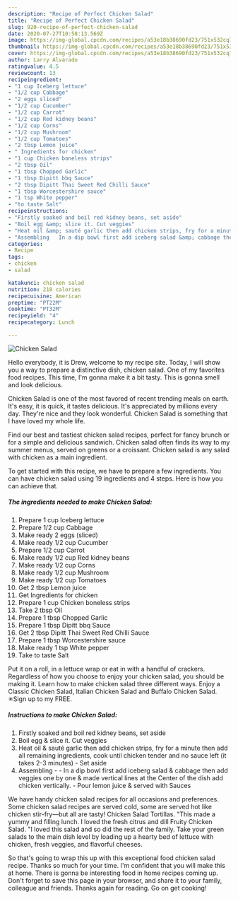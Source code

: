 ```yaml
---
description: "Recipe of Perfect Chicken Salad"
title: "Recipe of Perfect Chicken Salad"
slug: 920-recipe-of-perfect-chicken-salad
date: 2020-07-27T10:58:13.569Z
image: https://img-global.cpcdn.com/recipes/a53e18b38690fd23/751x532cq70/chicken-salad-recipe-main-photo.jpg
thumbnail: https://img-global.cpcdn.com/recipes/a53e18b38690fd23/751x532cq70/chicken-salad-recipe-main-photo.jpg
cover: https://img-global.cpcdn.com/recipes/a53e18b38690fd23/751x532cq70/chicken-salad-recipe-main-photo.jpg
author: Larry Alvarado
ratingvalue: 4.5
reviewcount: 13
recipeingredient:
- "1 cup Iceberg lettuce"
- "1/2 cup Cabbage"
- "2 eggs sliced"
- "1/2 cup Cucumber"
- "1/2 cup Carrot"
- "1/2 cup Red kidney beans"
- "1/2 cup Corns"
- "1/2 cup Mushroom"
- "1/2 cup Tomatoes"
- "2 tbsp Lemon juice"
- " Ingredients for chicken"
- "1 cup Chicken boneless strips"
- "2 tbsp Oil"
- "1 tbsp Chopped Garlic"
- "1 tbsp Dipitt bbq Sauce"
- "2 tbsp Dipitt Thai Sweet Red Chilli Sauce"
- "1 tbsp Worcestershire sauce"
- "1 tsp White pepper"
- "to taste Salt"
recipeinstructions:
- "Firstly soaked and boil red kidney beans, set aside"
- "Boil egg &amp; slice it. Cut veggies"
- "Heat oil &amp; sauté garlic then add chicken strips, fry for a minute then add all remaining ingredients, cook until chicken tender and no sauce left (it takes 2-3 minutes) Set aside"
- "Assembling   In a dip bowl first add iceberg salad &amp; cabbage then add veggies one by one &amp; made vertical lines at the Center of the dish add chicken vertically. Pour lemon juice &amp; served with Sauces"
categories:
- Recipe
tags:
- chicken
- salad

katakunci: chicken salad 
nutrition: 218 calories
recipecuisine: American
preptime: "PT22M"
cooktime: "PT32M"
recipeyield: "4"
recipecategory: Lunch

---
```



![Chicken Salad](https://img-global.cpcdn.com/recipes/a53e18b38690fd23/751x532cq70/chicken-salad-recipe-main-photo.jpg)

Hello everybody, it is Drew, welcome to my recipe site. Today, I will show you a way to prepare a distinctive dish, chicken salad. One of my favorites food recipes. This time, I'm gonna make it a bit tasty. This is gonna smell and look delicious.

Chicken Salad is one of the most favored of recent trending meals on earth. It's easy, it is quick, it tastes delicious. It's appreciated by millions every day. They're nice and they look wonderful. Chicken Salad is something that I have loved my whole life.

Find our best and tastiest chicken salad recipes, perfect for fancy brunch or for a simple and delicious sandwich. Chicken salad often finds its way to my summer menus, served on greens or a croissant. Chicken salad is any salad with chicken as a main ingredient.


To get started with this recipe, we have to prepare a few ingredients. You can have chicken salad using 19 ingredients and 4 steps. Here is how you can achieve that.

<!--inarticleads1-->

##### The ingredients needed to make Chicken Salad:

1. Prepare 1 cup Iceberg lettuce
1. Prepare 1/2 cup Cabbage
1. Make ready 2 eggs (sliced)
1. Make ready 1/2 cup Cucumber
1. Prepare 1/2 cup Carrot
1. Make ready 1/2 cup Red kidney beans
1. Make ready 1/2 cup Corns
1. Make ready 1/2 cup Mushroom
1. Make ready 1/2 cup Tomatoes
1. Get 2 tbsp Lemon juice
1. Get  Ingredients for chicken
1. Prepare 1 cup Chicken boneless strips
1. Take 2 tbsp Oil
1. Prepare 1 tbsp Chopped Garlic
1. Prepare 1 tbsp Dipitt bbq Sauce
1. Get 2 tbsp Dipitt Thai Sweet Red Chilli Sauce
1. Prepare 1 tbsp Worcestershire sauce
1. Make ready 1 tsp White pepper
1. Take to taste Salt


Put it on a roll, in a lettuce wrap or eat in with a handful of crackers. Regardless of how you choose to enjoy your chicken salad, you should be making it. Learn how to make chicken salad three different ways. Enjoy a Classic Chicken Salad, Italian Chicken Salad and Buffalo Chicken Salad. ✳︎Sign up to my FREE. 

<!--inarticleads2-->

##### Instructions to make Chicken Salad:

1. Firstly soaked and boil red kidney beans, set aside
1. Boil egg &amp; slice it. Cut veggies
1. Heat oil &amp; sauté garlic then add chicken strips, fry for a minute then add all remaining ingredients, cook until chicken tender and no sauce left (it takes 2-3 minutes) - Set aside
1. Assembling  -  - In a dip bowl first add iceberg salad &amp; cabbage then add veggies one by one &amp; made vertical lines at the Center of the dish add chicken vertically. - Pour lemon juice &amp; served with Sauces


We have handy chicken salad recipes for all occasions and preferences. Some chicken salad recipes are served cold, some are served hot like chicken stir-fry—but all are tasty! Chicken Salad Tortillas. &#34;This made a yummy and filling lunch. I loved the fresh citrus and dill Fruity Chicken Salad. &#34;I loved this salad and so did the rest of the family. Take your green salads to the main dish level by loading up a hearty bed of lettuce with chicken, fresh veggies, and flavorful cheeses. 

So that's going to wrap this up with this exceptional food chicken salad recipe. Thanks so much for your time. I'm confident that you will make this at home. There is gonna be interesting food in home recipes coming up. Don't forget to save this page in your browser, and share it to your family, colleague and friends. Thanks again for reading. Go on get cooking!
